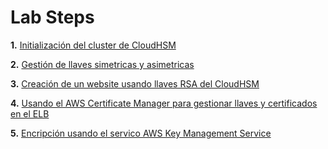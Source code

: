 # Lab Steps

__1.__ [Initialización del cluster de CloudHSM](cluster_init.md)

__2.__ [Gestión de llaves simetricas y asimetricas](key_management.md)

__3.__ [Creación de un website usando llaves RSA del CloudHSM](website.md)

__4.__ [Usando el AWS Certificate Manager para gestionar llaves y certificados en el ELB](acm.md)

__5.__ [Encripción usando el servico AWS Key Management Service](kms.md)
